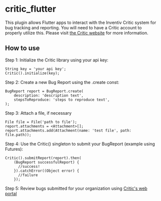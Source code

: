 # critic_flutter

This plugin allows Flutter apps to interact with the Inventiv Critic system for bug tracking and reporting. You will need to have a Critic account to properly utilize this. Please visit [the Critic website](https://critictracking.com/getting-started/) for more information.

## How to use

Step 1: Initialize the Critic library using your api key:
```
String key = 'your api key';
Critic().initialize(key);
```

Step 2: Create a new Bug Report using the .create const:
```
BugReport report = BugReport.create(
    description: 'description text',
    stepsToReproduce: 'steps to reproduce text',
);
```

Step 3: Attach a file, if necessary
```
File file = File('path to file');
report.attachments = <Attachment>[];
report.attachments.add(Attachment(name: 'test file', path: file.path));
```

Step 4: Use the Critic() singleton to submit your BugReport (example using Futures):
```
Critic().submitReport(report).then(
    (BugReport successfulReport) {
      //success!
    }).catchError((Object error) {
      //failure
    });
```

Step 5: Review bugs submitted for your organization using [Critic's web portal](https://critic.inventiv.io)
